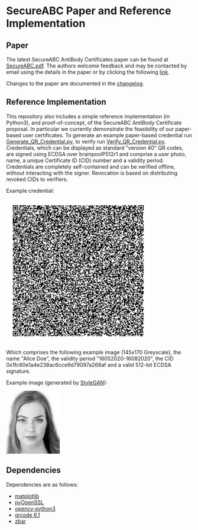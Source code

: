 # SecureABC Paper and Reference Implementation

## Paper
The latest SecureABC AntiBody Certificates paper can be found at [SecureABC.pdf](SecureABC.pdf). The authors welcome feedback and may be contacted by email using the details in the paper or by clicking the following [link](mailto:chicks@turing.ac.uk;dbutler@turing.ac.uk;cm@warwick.ac.uk;jon.crowcroft@cl.cam.ac.uk?subject=[SecureABC]).

Changes to the paper are documented in the [changelog](changelog.md).

## Reference Implementation

This repository also includes a simple reference implementation (in Python3), and proof-of-concept, of the SecureABC AntiBody Certificate proposal. In particular we currently demonstrate the feasibility of our paper-based user certificates. To generate an example paper-based credential run [Generate_QR_Credential.py](Generate_QR_Credential.py), to verify run [Verify_QR_Credential.py](Verify_QR_Credential.py). Credentials, which can be displayed as standard "version 40" QR codes, are signed using ECDSA over brainpoolP512r1 and comprise a user photo, name, a unique Certificate ID (CID) number and a validity period. Credentials are completely self-contained and can be verified offline, without interacting with the signer. Revocation is based on distributing revoked CIDs to verifiers.

Example credential:

![example credential](user_qr.png "Example ImmuneSecure QR code")

Which comprises the following example image (145x170 Greyscale), the name "Alice Doe", the validity period "16052020-16082020", the CID 0x1fc60e1a4e238ac6cce9d79097a268af and a valid 512-bit ECDSA signature.

Example image (generated by [StyleGAN](https://github.com/NVlabs/stylegan)):

![example image](user_bw.jpeg "Example ImmuneSecure QR code")


## Dependencies

Dependencies are as follows:
* [matplotlib](https://pypi.org/project/matplotlib/)
* [pyOpenSSL](https://pypi.org/project/pyOpenSSL/)
* [opencv-python3](https://pypi.org/project/opencv-python/)
* [qrcode 6.1](https://pypi.org/project/qrcode/)
* [zbar](http://zbar.sourceforge.net)

